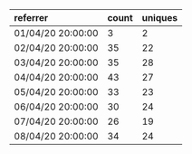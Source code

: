 | referrer          | count | uniques |
| :---------------- | :---- | :------ |
| 01/04/20 20:00:00 | 3     | 2       |
| 02/04/20 20:00:00 | 35    | 22      |
| 03/04/20 20:00:00 | 35    | 28      |
| 04/04/20 20:00:00 | 43    | 27      |
| 05/04/20 20:00:00 | 33    | 23      |
| 06/04/20 20:00:00 | 30    | 24      |
| 07/04/20 20:00:00 | 26    | 19      |
| 08/04/20 20:00:00 | 34    | 24      |